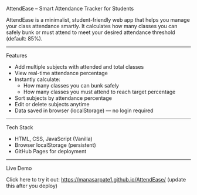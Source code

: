 AttendEase – Smart Attendance Tracker for Students

AttendEase is a minimalist, student-friendly web app that helps you manage your class attendance smartly. It calculates how many classes you can safely bunk or must attend to meet your desired attendance threshold (default: 85%).

--------------------------------------------------

Features

- Add multiple subjects with attended and total classes
- View real-time attendance percentage
- Instantly calculate:
  - How many classes you can bunk safely
  - How many classes you must attend to reach target percentage
- Sort subjects by attendance percentage
- Edit or delete subjects anytime
- Data saved in browser (localStorage) — no login required

--------------------------------------------------

Tech Stack

- HTML, CSS, JavaScript (Vanilla)
- Browser localStorage (persistent)
- GitHub Pages for deployment

--------------------------------------------------

Live Demo

Click here to try it out: https://manasarpate1.github.io/AttendEase/ (update this after you deploy)


